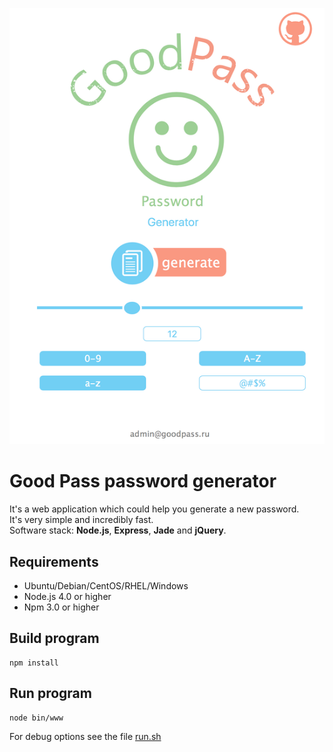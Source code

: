 ![Home page](public/img/main-screen.png)

# Good Pass password generator

It's a web application which could help you generate a new password.  
It's very simple and incredibly fast.  
Software stack: __Node.js__, __Express__, __Jade__ and __jQuery__.

## Requirements

- Ubuntu/Debian/CentOS/RHEL/Windows
- Node.js 4.0 or higher
- Npm 3.0 or higher


## Build program

```
npm install
```

## Run program

```
node bin/www
```

For debug options see the file [run.sh](run.sh)

